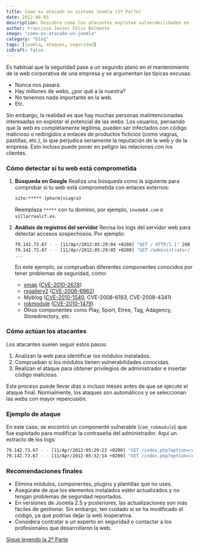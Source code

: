 ```yaml
---
title: Como es atacado un sistema Joomla (1ª Parte)
date: 2012-06-03
description: Descubre cómo los atacantes explotan vulnerabilidades en Joomla y aprende a proteger tu web corporativa con consejos prácticos y ejemplos reales.
author: Francisco Javier Félix Belmonte
image: "como-es-atacado-un-joomla"
category: "blog"
tags: [joomla, ataques, seguridad]
isDraft: false
---
```


Es habitual que la seguridad pase a un segundo plano en el mantenimiento de la web corporativa de una empresa y se
argumentan las típicas excusas:

- Nunca nos pasará.
- Hay millones de webs, ¿por qué a la nuestra?
- No tenemos nada importante en la web.
- Etc.

Sin embargo, la realidad es que hay muchas personas malintencionadas interesadas en explotar el potencial de las webs.
Los usuarios, pensando que la web es completamente legítima, pueden ser infectados con código malicioso o redirigidos a
enlaces de productos ficticios (como viagras, pastillas, etc.), lo que perjudica seriamente la reputación de la web y de
la empresa. Esto incluso puede poner en peligro las relaciones con los clientes.

### Cómo detectar si tu web está comprometida

1. **Búsqueda en Google**
   Realiza una búsqueda como la siguiente para comprobar si tu web está comprometida con enlaces externos:

   ```bash
   site:***** (pharm|viagra)
   ```

   Reemplaza `*****` con tu dominio, por ejemplo, `inode64.com` o `villarrealcf.es`.

2. **Análisis de registros del servidor**
   Revisa los logs del servidor web para detectar accesos sospechosos. Por ejemplo:

   ```bash
   79.142.73.67 - - [11/Apr/2012:05:29:04 +0200] "GET / HTTP/1.1" 200 152204 "-" "Opera/9.80 (Windows NT 7.0; U; en) Presto/2.9.211 Version/12.00"
   79.142.73.67 - - [11/Apr/2012:05:29:05 +0200] "GET /administrator/ HTTP/1.1" 200 7202 "-" "Opera/9.80 (Windows NT 7.0; U; en) Presto/2.9.211 Version/12.00"
   ...
   ```

   En este ejemplo, se comprueban diferentes componentes conocidos por tener problemas de seguridad, como:

   - [xmap](https://extensions.joomla.org/extensions/structure-a-navigation/site-map/3066) ([CVE-2010-2678](https://web.nvd.nist.gov/view/vuln/detail?vulnId=CVE-2010-2678))
   - [rsgallery2](https://extensions.joomla.org/extensions/photos-a-images/galleries/photo-gallery/142) ([CVE-2006-6962](https://web.nvd.nist.gov/view/vuln/detail?vulnId=CVE-2006-6962))
   - Myblog ([CVE-2010-1540](https://cve.mitre.org/cgi-bin/cvename.cgi?name=CVE-2010-1540), CVE-2008-6193,
     CVE-2008-4341)
   - [rokmodule](https://www.rockettheme.com/extensions-downloads/free/1012-rokmodule) ([CVE-2010-1479](https://web.nvd.nist.gov/view/vuln/detail?vulnId=CVE-2010-1479))
   - Otros componentes como Play, Sport, Etree, Tag, Adagency, Storedirectory, etc.

### Cómo actúan los atacantes

Los atacantes suelen seguir estos pasos:

1. Analizan la web para identificar los módulos instalados.
2. Comprueban si los módulos tienen vulnerabilidades conocidas.
3. Realizan el ataque para obtener privilegios de administrador e insertar código malicioso.

Este proceso puede llevar días o incluso meses antes de que se ejecute el ataque final. Normalmente, los ataques son
automáticos y se seleccionan las webs con mayor repercusión.

### Ejemplo de ataque

En este caso, se encontró un componente vulnerable (`com_rokmodule`) que fue explotado para modificar la contraseña del
administrador. Aquí un extracto de los logs:

```bash
79.142.73.67 - - [11/Apr/2012:05:29:23 +0200] "GET /index.php?option=com_rokmodule&tmpl=component&type=raw&moduleid=2+and(1=1) HTTP/1.1" 200 1772 "-" "Opera/9.80 (Windows NT 7.0; U; en) Presto/2.9.211 Version/12.00"
79.142.73.67 - - [11/Apr/2012:05:32:14 +0200] "GET /index.php?option=com_rokmodule&tmpl=component&type=raw&moduleid=2+and((/*!select*/ord(substr(password,65,1))from(%23__users)+where+gid=25+and(id)between(1)and(99999)+having(min(1)=1))=108) HTTP/1.1" 200 1 "-" "Opera/9.80 (Windows NT 7.0; U; en) Presto/2.9.211 Version/12.00"
```

### Recomendaciones finales

- Elimina módulos, componentes, plugins y plantillas que no uses.
- Asegúrate de que los elementos instalados estén actualizados y no tengan problemas de seguridad reportados.
- En versiones de Joomla 2.5 y posteriores, las actualizaciones son más fáciles de gestionar. Sin embargo, ten cuidado
  si se ha modificado el código, ya que podrías dejar la web inoperativa.
- Considera contratar a un experto en seguridad o contactar a los profesionales que desarrollaron la web.

[Sigue leyendo la 2º Parte](/blog/como-es-atacado-un-joomla-2-parte)
